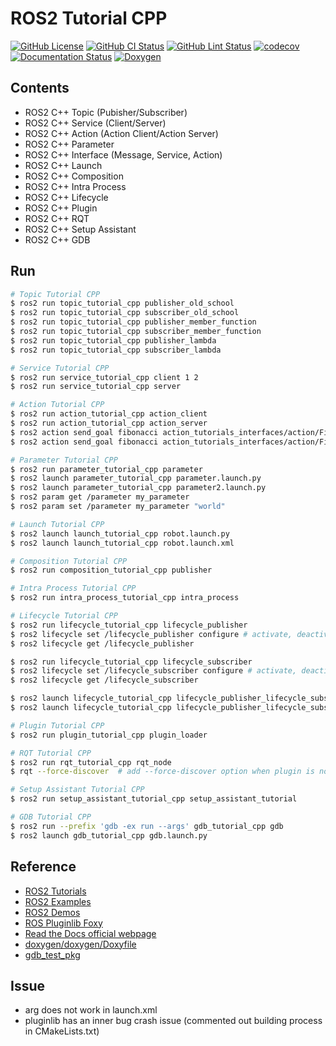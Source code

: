# ROS2 Tutorial CPP
[![GitHub License](https://img.shields.io/github/license/JaehyunShim/ros2_tutorial_cpp)](https://github.com/JaehyunShim/ros2_tutorial_cpp/blob/master/LICENSE)
[![GitHub CI Status](https://github.com/JaehyunShim/ros2_tutorial_cpp/workflows/CI/badge.svg)](https://github.com/JaehyunShim/ros2_tutorial_cpp/actions?query=workflow%3ACI)
[![GitHub Lint Status](https://github.com/JaehyunShim/ros2_tutorial_cpp/workflows/Lint/badge.svg)](https://github.com/JaehyunShim/ros2_tutorial_cpp/actions?query=workflow%3ALint)
[![codecov](https://codecov.io/gh/JaehyunShim/ros2_tutorial_cpp/branch/master/graph/badge.svg)](https://codecov.io/gh/JaehyunShim/ros2_tutorial_cpp)
[![Documentation Status](https://readthedocs.org/projects/ros2-tutorial-cpp/badge/?version=latest)](https://ros2-tutorial-cpp.readthedocs.io/en/latest/?badge=latest)
[![Doxygen](https://img.shields.io/badge/doxygen-documentation-blue.svg)](https://jaehyunshim.github.io/docs.ros2_tutorial_cpp.org/)

## Contents
- ROS2 C++ Topic (Pubisher/Subscriber)
- ROS2 C++ Service (Client/Server)
- ROS2 C++ Action (Action Client/Action Server)
- ROS2 C++ Parameter
- ROS2 C++ Interface (Message, Service, Action)
- ROS2 C++ Launch
- ROS2 C++ Composition
- ROS2 C++ Intra Process
- ROS2 C++ Lifecycle
- ROS2 C++ Plugin
- ROS2 C++ RQT
- ROS2 C++ Setup Assistant
- ROS2 C++ GDB

## Run
```sh
# Topic Tutorial CPP
$ ros2 run topic_tutorial_cpp publisher_old_school
$ ros2 run topic_tutorial_cpp subscriber_old_school
$ ros2 run topic_tutorial_cpp publisher_member_function
$ ros2 run topic_tutorial_cpp subscriber_member_function
$ ros2 run topic_tutorial_cpp publisher_lambda
$ ros2 run topic_tutorial_cpp subscriber_lambda

# Service Tutorial CPP
$ ros2 run service_tutorial_cpp client 1 2
$ ros2 run service_tutorial_cpp server

# Action Tutorial CPP
$ ros2 run action_tutorial_cpp action_client
$ ros2 run action_tutorial_cpp action_server
$ ros2 action send_goal fibonacci action_tutorials_interfaces/action/Fibonacci "{order: 5}"
$ ros2 action send_goal fibonacci action_tutorials_interfaces/action/Fibonacci "{order: 5}" --feedback

# Parameter Tutorial CPP
$ ros2 run parameter_tutorial_cpp parameter
$ ros2 launch parameter_tutorial_cpp parameter.launch.py
$ ros2 launch parameter_tutorial_cpp parameter2.launch.py
$ ros2 param get /parameter my_parameter
$ ros2 param set /parameter my_parameter "world"

# Launch Tutorial CPP
$ ros2 launch launch_tutorial_cpp robot.launch.py
$ ros2 launch launch_tutorial_cpp robot.launch.xml

# Composition Tutorial CPP
$ ros2 run composition_tutorial_cpp publisher

# Intra Process Tutorial CPP
$ ros2 run intra_process_tutorial_cpp intra_process

# Lifecycle Tutorial CPP
$ ros2 run lifecycle_tutorial_cpp lifecycle_publisher
$ ros2 lifecycle set /lifecycle_publisher configure # activate, deactivate, cleanup, shutdown
$ ros2 lifecycle get /lifecycle_publisher

$ ros2 run lifecycle_tutorial_cpp lifecycle_subscriber
$ ros2 lifecycle set /lifecycle_subscriber configure # activate, deactivate, cleanup, shutdown
$ ros2 lifecycle get /lifecycle_subscriber

$ ros2 launch lifecycle_tutorial_cpp lifecycle_publisher_lifecycle_subscriber.launch.py
$ ros2 launch lifecycle_tutorial_cpp lifecycle_publisher_lifecycle_subscriber.launch.xml

# Plugin Tutorial CPP
$ ros2 run plugin_tutorial_cpp plugin_loader

# RQT Tutorial CPP
$ ros2 run rqt_tutorial_cpp rqt_node
$ rqt --force-discover  # add --force-discover option when plugin is not found.

# Setup Assistant Tutorial CPP
$ ros2 run setup_assistant_tutorial_cpp setup_assistant_tutorial

# GDB Tutorial CPP
$ ros2 run --prefix 'gdb -ex run --args' gdb_tutorial_cpp gdb
$ ros2 launch gdb_tutorial_cpp gdb.launch.py
```

## Reference
- [ROS2 Tutorials](https://index.ros.org/doc/ros2/Tutorials/)
- [ROS2 Examples](https://github.com/ros2/examples)
- [ROS2 Demos](https://github.com/ros2/demos)
- [ROS Pluginlib Foxy](https://github.com/ros/pluginlib/tree/foxy)
- [Read the Docs official webpage](https://readthedocs.org)
- [doxygen/doxygen/Doxyfile](https://github.com/doxygen/doxygen/blob/master/Doxyfile)
- [gdb_test_pkg](https://github.com/samsung-ros/gdb_test_pkg)

## Issue
- arg does not work in launch.xml
- pluginlib has an inner bug crash issue (commented out building process in CMakeLists.txt)
